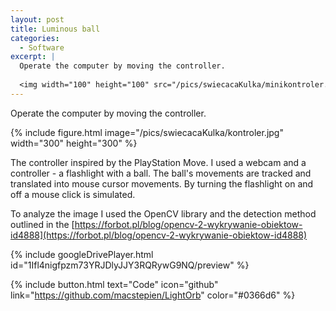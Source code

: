 ```yaml
---
layout: post
title: Luminous ball
categories:
  - Software
excerpt: |
  Operate the computer by moving the controller.
   
  <img width="100" height="100" src="/pics/swiecacaKulka/minikontroler.jpg">
---
```


Operate the computer by moving the controller.

{% include figure.html image="/pics/swiecacaKulka/kontroler.jpg" width="300" height="300" %}

The controller inspired by the PlayStation Move. I used a webcam and a controller - a flashlight with a ball. The ball's movements are tracked and translated into mouse cursor movements. By turning the flashlight on and off a mouse click is simulated.

To analyze the image I used the OpenCV library and the detection method outlined in the [https://forbot.pl/blog/opencv-2-wykrywanie-obiektow-id4888](https://forbot.pl/blog/opencv-2-wykrywanie-obiektow-id4888)

{% include googleDrivePlayer.html id="1Ifl4nigfpzm73YRJDlyJJY3RQRywG9NQ/preview" %}

{% include button.html text="Code" icon="github" link="https://github.com/macstepien/LightOrb" color="#0366d6" %}
